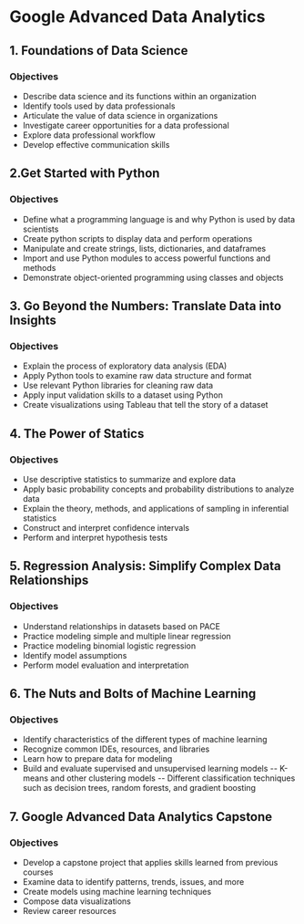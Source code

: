 # Google Advanced Data Analytics

## 1. Foundations of Data Science
### Objectives
- Describe data science and its functions within an organization
- Identify tools used by data professionals
- Articulate the value of data science in organizations
- Investigate career opportunities for a data professional
- Explore data professional workflow
- Develop effective communication skills
	
## 2.Get Started with Python
### Objectives
- Define what a programming language is and why Python is used by data scientists
- Create python scripts to display data and perform operations
- Manipulate and create strings, lists, dictionaries, and dataframes
- Import and use Python modules to access powerful functions and methods
- Demonstrate object-oriented programming using classes and objects

## 3. Go Beyond the Numbers: Translate Data into Insights
### Objectives
- Explain the process of exploratory data analysis (EDA)
- Apply Python tools to examine raw data structure and format
- Use relevant Python libraries for cleaning raw data
- Apply input validation skills to a dataset using Python
- Create visualizations using Tableau that tell the story of a dataset

## 4. The Power of Statics
### Objectives
- Use descriptive statistics to summarize and explore data
- Apply basic probability concepts and probability distributions to analyze data
- Explain the theory, methods, and applications of sampling in inferential statistics
- Construct and interpret confidence intervals
- Perform and interpret hypothesis tests

## 5. Regression Analysis: Simplify Complex Data Relationships
### Objectives
- Understand relationships in datasets based on PACE
- Practice modeling simple and multiple linear regression
- Practice modeling binomial logistic regression
- Identify model assumptions
- Perform model evaluation and interpretation

## 6. The Nuts and Bolts of Machine Learning
### Objectives
- Identify characteristics of the different types of machine learning
- Recognize common IDEs, resources, and libraries
- Learn how to prepare data for modeling
- Build and evaluate supervised and unsupervised learning models
-- K-means and other clustering models
-- Different classification techniques such as decision trees, random forests, and gradient boosting

## 7. Google Advanced Data Analytics Capstone
### Objectives
- Develop a capstone project that applies skills learned from previous courses
- Examine data to identify patterns, trends, issues, and more
- Create models using machine learning techniques
- Compose data visualizations
- Review career resources
